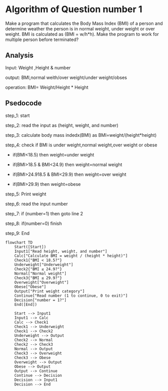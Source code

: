# Algorithm of Question number 1


Make a program that calculates the Body Mass Index (BMI) of a person and determine weather the person is
in normal weight, under weight or over weight. BMI is calculated as (BMI = w/h*h). Make the program to
work for multiple person before terminated?

## Analysis 

Input: Weight ,Height & number

output: BMI,normal weith/over weight/under weight/obses

operation: BMI= Weight/Height * Height

## Psedocode 

step_1: start

step_2: read the input as (height, weight, and number)

step_3: calculate body mass indedx(BMI) as BMI=weight/(height*height)

step_4: check if BMI is under weight,normal weight,over weight or obese

  * if(BMI<18.5) then weight=under weight

  * if(BMI>18.5 & BMI<24.9) then weight=normal weight

  * if(BMI>24.918.5 & BMI<29.9) then weight=over weight

  * if(BMI>29.9) then weight=obese

step_5: Print weight

step_6: read the input number 

step_7: if (number=1) then goto line 2

step_8: if(number=0) finish

step_9: End






```mermaid
flowchart TD
    Start([Start])
    Input1["Read height, weight, and number"]
    Calc["Calculate BMI = weight / (height * height)"]
    Check1{"BMI < 18.5?"}
    Underweight["Underweight"]
    Check2{"BMI ≤ 24.9?"}
    Normal["Normal weight"]
    Check3{"BMI ≤ 29.9?"}
    Overweight["Overweight"]
    Obese["Obese"]
    Output["Print weight category"]
    Continue["Read number (1 to continue, 0 to exit)"]
    Decision["number = 1?"]
    End([End])

    Start --> Input1
    Input1 --> Calc
    Calc --> Check1
    Check1 --> Underweight
    Check1 --> Check2
    Underweight --> Output
    Check2 --> Normal
    Check2 --> Check3
    Normal --> Output
    Check3 --> Overweight
    Check3 --> Obese
    Overweight --> Output
    Obese --> Output
    Output --> Continue
    Continue --> Decision
    Decision --> Input1
    Decision --> End

